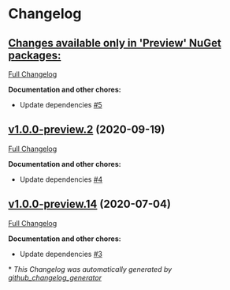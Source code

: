 # Changelog

## [**Changes available only in 'Preview' NuGet packages:**](https://github.com/nanoframework/lib-nanoFramework.M5Stack/tree/HEAD)

[Full Changelog](https://github.com/nanoframework/lib-nanoFramework.M5Stack/compare/v1.0.0-preview.2...HEAD)

**Documentation and other chores:**

- Update dependencies [\#5](https://github.com/nanoframework/lib-nanoFramework.M5Stack/pull/5)

## [v1.0.0-preview.2](https://github.com/nanoframework/lib-nanoFramework.M5Stack/tree/v1.0.0-preview.2) (2020-09-19)

[Full Changelog](https://github.com/nanoframework/lib-nanoFramework.M5Stack/compare/v1.0.0-preview.14...v1.0.0-preview.2)

**Documentation and other chores:**

- Update dependencies [\#4](https://github.com/nanoframework/lib-nanoFramework.M5Stack/pull/4)

## [v1.0.0-preview.14](https://github.com/nanoframework/lib-nanoFramework.M5Stack/tree/v1.0.0-preview.14) (2020-07-04)

[Full Changelog](https://github.com/nanoframework/lib-nanoFramework.M5Stack/compare/94b85bc7ac8353d293055b1b2d9ce6d930f5bc52...v1.0.0-preview.14)

**Documentation and other chores:**

- Update dependencies [\#3](https://github.com/nanoframework/lib-nanoFramework.M5Stack/pull/3)



\* *This Changelog was automatically generated by [github_changelog_generator](https://github.com/github-changelog-generator/github-changelog-generator)*

